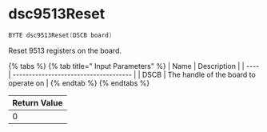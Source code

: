 # dsc9513Reset

```c
BYTE dsc9513Reset(DSCB board)
```

Reset 9513 registers on the board.

{% tabs %}
{% tab title=" Input Parameters" %}
| Name | Description                           |
| ---- | ------------------------------------- |
| DSCB | The handle of the board to operate on |
{% endtab %}
{% endtabs %}

| Return Value |
| ------------ |
| 0            |
